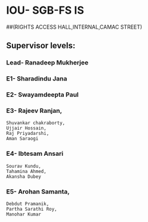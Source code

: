# IOU- SGB-FS IS
##(RIGHTS ACCESS HALL,INTERNAL,CAMAC STREET)

## Supervisor levels:
### Lead- Ranadeep Mukherjee
### E1- Sharadindu Jana
### E2- Swayamdeepta Paul
### E3- Rajeev Ranjan,
    Shuvankar chakraborty,
    Ujjair Hossain,
    Raj Priyadarshi,
    Aman Saraogi
### E4- Ibtesam Ansari
    Sourav Kundu,
    Tahamina Ahmed,
    Akansha Dubey
### E5- Arohan Samanta,
    Debdut Pramanik,
    Partha Sarathi Roy,
    Manohar Kumar
